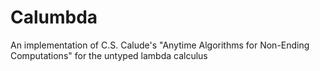 # Calumbda
An implementation of C.S. Calude's "Anytime Algorithms for Non-Ending Computations" for the untyped lambda calculus
